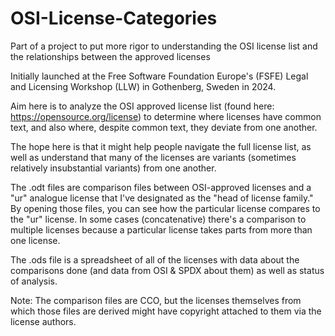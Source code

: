# OSI-License-Categories
Part of a project to put more rigor to understanding the OSI license list and the relationships between the approved licenses

Initially launched at the Free Software Foundation Europe's (FSFE) Legal and Licensing Workshop (LLW) in Gothenberg, Sweden in 2024.

Aim here is to analyze the OSI approved license list (found here: https://opensource.org/license) to determine where licenses have common text, and also where, despite common text, they deviate from one another.

The hope here is that it might help people navigate the full license list, as well as understand that many of the licenses are variants (sometimes relatively insubstantial variants) from one another.

The .odt files are comparison files between OSI-approved licenses and a "ur" analogue license that I've designated as the "head of license family." By opening those files, you can see how the particular license compares to the "ur" license. In some cases (concatenative) there's a comparison to multiple licenses because a particular license takes parts from more than one license.

The .ods file is a spreadsheet of all of the licenses with data about the comparisons done (and data from OSI & SPDX about them) as well as status of analysis.

Note: The comparison files are CCO, but the licenses themselves from which those files are derived might have copyright attached to them via the license authors.
